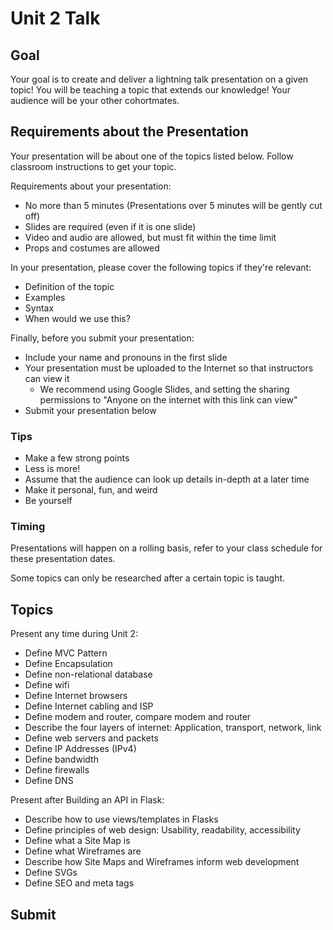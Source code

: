 # Unit 2 Talk

## Goal

Your goal is to create and deliver a lightning talk presentation on a given topic! You will be teaching a topic that extends our knowledge! Your audience will be your other cohortmates.

## Requirements about the Presentation

Your presentation will be about one of the topics listed below. Follow classroom instructions to get your topic.

Requirements about your presentation:

- No more than 5 minutes (Presentations over 5 minutes will be gently cut off)
- Slides are required (even if it is one slide)
- Video and audio are allowed, but must fit within the time limit
- Props and costumes are allowed

In your presentation, please cover the following topics if they're relevant:

- Definition of the topic
- Examples
- Syntax
- When would we use this?

Finally, before you submit your presentation:

- Include your name and pronouns in the first slide
- Your presentation must be uploaded to the Internet so that instructors can view it
  - We recommend using Google Slides, and setting the sharing permissions to "Anyone on the internet with this link can view"
- Submit your presentation below

### Tips

- Make a few strong points
- Less is more!
- Assume that the audience can look up details in-depth at a later time
- Make it personal, fun, and weird
- Be yourself

### Timing

Presentations will happen on a rolling basis, refer to your class schedule for these presentation dates.

Some topics can only be researched after a certain topic is taught.

## Topics

Present any time during Unit 2:

- Define MVC Pattern
- Define Encapsulation
- Define non-relational database
- Define wifi
- Define Internet browsers
- Define Internet cabling and ISP
- Define modem and router, compare modem and router
- Describe the four layers of internet: Application, transport, network, link
- Define web servers and packets
- Define IP Addresses (IPv4)
- Define bandwidth
- Define firewalls
- Define DNS

Present after Building an API in Flask:

- Describe how to use views/templates in Flasks
- Define principles of web design: Usability, readability, accessibility
- Define what a Site Map is
- Define what Wireframes are
- Describe how Site Maps and Wireframes inform web development
- Define SVGs
- Define SEO and meta tags

## Submit
